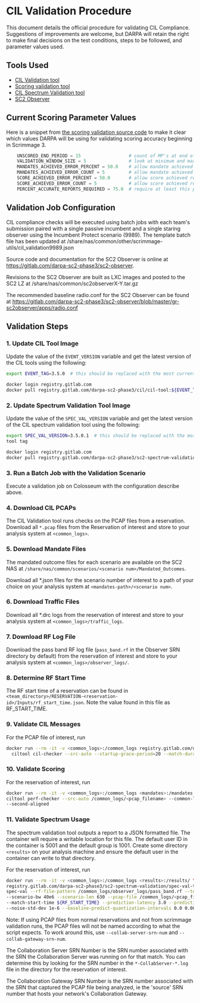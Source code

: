 # CIL Validation Procedure

This document details the official procedure for validating CIL Compliance. Suggestions of
improvements are welcome, but DARPA will retain the right to make final decisions on the test
conditions, steps to be followed, and parameter values used. 

## Tools Used
- [CIL Validation tool](https://gitlab.com/darpa-sc2-phase3/CIL/tree/master/tools/ciltool)
- [Scoring validation tool](https://gitlab.com/darpa-sc2-phase3/CIL/tree/master/tools/scoringtool)
- [CIL Spectrum Validation tool](https://gitlab.com/darpa-sc2-phase3/sc2-spectrum-validation/blob/master/spec-val)
- [SC2 Observer](https://gitlab.com/darpa-sc2-phase3/sc2-observer)

## Current Scoring Parameter Values
Here is a snippet from [the scoring validation source code](https://gitlab.com/darpa-sc2-phase3/CIL/blob/master/tools/ciltool/ciltool/perf_checker.py)
to make it clear which values DARPA will be using for validating scoring accuracy beginning in
Scrimmage 3.

```python
    UNSCORED_END_PERIOD = 15                  # count of MP's at end of match to not consider for scoring
    VALIDATION_WINDOW_SIZE = 5                # look at minimum and maximum actual values within this window to determine validity
    MANDATES_ACHIEVED_ERROR_PERCENT = 50.0    # allow mandate achieved reports to vary from actual by this percentage
    MANDATES_ACHIEVED_ERROR_COUNT = 5         # allow mandate achieved reports to vary from actual by this count (if greater than percentage)
    SCORE_ACHIEVED_ERROR_PERCENT = 50.0       # allow score achieved reports to vary from actual by this percentage
    SCORE_ACHIEVED_ERROR_COUNT = 5            # allow score achieved reports to vary from actual by this count (if greater than percentage)
    PERCENT_ACCURATE_REPORTS_REQUIRED = 75.0  # require at least this percentage of reports to be accurate within the error margins
```


## Validation Job Configuration
CIL compliance checks will be executed using batch jobs with each team's submission paired with a 
single passive incumbent and a single staring observer using the Incumbent Protect scenario (9989). 
The template batch file has been updated at 
/share/nas/common/other/scrimmage-utils/cil_validation9989.json

Source code and documentation for the SC2 Observer is online at 
https://gitlab.com/darpa-sc2-phase3/sc2-observer.

Revisions to the SC2 Observer are built as LXC images and posted to the SC2 LZ at 
/share/nas/common/sc2observerX-Y.tar.gz

The recommended baseline radio.conf for the SC2 Observer can be found at 
https://gitlab.com/darpa-sc2-phase3/sc2-observer/blob/master/gr-sc2observer/apps/radio.conf


## Validation Steps 

### 1. Update CIL Tool Image

Update the value of the `EVENT_VERSION` variable and get the latest version of the CIL tools using 
the following:

```bash
export EVENT_TAG=3.5.0  # this should be replaced with the most current CIL tag

docker login registry.gitlab.com
docker pull registry.gitlab.com/darpa-sc2-phase3/cil/cil-tool:${EVENT_TAG}
```

### 2. Update Spectrum Validation Tool Image

Update the value of the `SPEC_VAL_VERSION` variable and get the latest version of the CIL spectrum 
validation tool using the following:

```bash
export SPEC_VAL_VERSION=3.5.0.1  # this should be replaced with the most current Spectrum Validation
tool tag

docker login registry.gitlab.com
docker pull registry.gitlab.com/darpa-sc2-phase3/sc2-spectrum-validation/spec-val-tool:${SPEC_VAL_VERSION}
```

### 3. Run a Batch Job with the Validation Scenario
Execute a validation job on Colosseum with the configuration describe above.



### 4. Download CIL PCAPs
The CIL Validation tool runs checks on the PCAP files from a reservation. Download all `*.pcap` 
files from the Reservation of interest and store to your analysis system at `<common_logs>`.


### 5. Download Mandate Files
The mandated outcome files for each scenario are available on the SC2 NAS at 
`/share/nas/common/scenarios/<scenario num>/Mandated_Outcomes`.

Download all *.json files for the scenario number of interest to a path of your choice on your
analysis system at `<mandates-path>/<scenario num>`.

### 6. Download Traffic Files
Download all *.drc logs from the reservation of interest and store to your analysis system at 
`<common_logs>/traffic_logs`.

### 7. Download RF Log File
Download the pass band RF log file (`pass_band.rf` in the Observer SRN directory by default) from 
the reservation of interest and store to your analysis system at `<common_logs>/observer_logs/`.

### 8. Determine RF Start Time
The RF start time of a reservation can be found in 
`<team_directory>/RESERVATION-<reservation-id>/Inputs/rf_start_time.json`.
Note the value found in this file as RF_START_TIME.

### 9. Validate CIL Messages
For the PCAP file of interest, run

```bash
docker run --rm -it -v <common_logs>:/common_logs registry.gitlab.com/darpa-sc2-phase3/cil/cil-tool:${EVENT_TAG} \
  ciltool cil-checker --src-auto --startup-grace-period=20 --match-duration=630 --match-start-time ${RF_START_TIME}  /common_logs/<pcap filename>
```

### 10. Validate Scoring
For the reservation of interest, run

```bash
docker run --rm -it -v <common_logs>:/common_logs <mandates>:/mandates registry.gitlab.com/darpa-sc2-phase3/cil/cil-tool:${EVENT_TAG} \ 
ciltool perf-checker --src-auto /common_logs/<pcap_filename> --common-logs /common_logs --mandates /mandates --environment /environment \
--second-aligned
```

### 11. Validate Spectrum Usage
The spectrum validation tool outputs a report to a JSON formatted file. The container will require
a writable location for this file. The default user ID in the container is 5001 and the default 
group is 1001. Create some directory `<results>` on your analysis machine and ensure the default 
user in the container can write to that directory. 

For the reservation of interest, run

```bash
docker run --rm -it -v <common_logs>:/common_logs <results>:/results/ \
registry.gitlab.com/darpa-sc2-phase3/sc2-spectrum-validation/spec-val-tool:${SPEC_VAL_VERSION} \
spec-val --rf-file-pattern /common_logs/observer_logs/pass_band.rf --team-id <team_name> \
--scenario-bw 40e6 --scenario-len 630 --pcap-file /common_logs/<pcap_filename> \
--match-start-time ${RF_START_TIME} --prediction-latency 3.0 --prediction-len 10.0
--noise-std-dev 1e-6 --baseline-predict-quantization-intervals 0.0 0.002 0.1 0.2 0.4 0.6 0.8 1.0 --output-filename /results/spec_val_results.json
```

Note: If using PCAP files from normal reservations and not from scrimmage validation runs, the
PCAP files will not be named according to what the script expects. To work around this, use
`--collab-server-srn-num` and  `--collab-gateway-srn-num`. 

The Collaboration Server SRN Number is the SRN number associated with the SRN the Collaboration
Server was running on for that match. You can determine this by looking for the SRN number in the
`*-CollabServer-*.log` file in the directory for the reservation of interest.

The Collaboration Gateway SRN Number is the SRN number associated with the SRN that captured the
PCAP file being analyzed, ie the 'source' SRN number that hosts your network's Collaboration
Gateway. 
